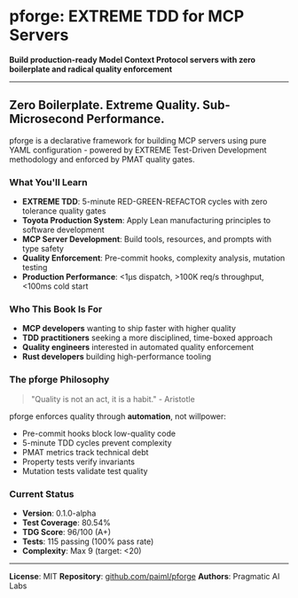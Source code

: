 # pforge: EXTREME TDD for MCP Servers

**Build production-ready Model Context Protocol servers with zero boilerplate and radical quality enforcement**

---

## Zero Boilerplate. Extreme Quality. Sub-Microsecond Performance.

pforge is a declarative framework for building MCP servers using pure YAML configuration - powered by EXTREME Test-Driven Development methodology and enforced by PMAT quality gates.

### What You'll Learn

- **EXTREME TDD**: 5-minute RED-GREEN-REFACTOR cycles with zero tolerance quality gates
- **Toyota Production System**: Apply Lean manufacturing principles to software development
- **MCP Server Development**: Build tools, resources, and prompts with type safety
- **Quality Enforcement**: Pre-commit hooks, complexity analysis, mutation testing
- **Production Performance**: <1μs dispatch, >100K req/s throughput, <100ms cold start

### Who This Book Is For

- **MCP developers** wanting to ship faster with higher quality
- **TDD practitioners** seeking a more disciplined, time-boxed approach
- **Quality engineers** interested in automated quality enforcement
- **Rust developers** building high-performance tooling

### The pforge Philosophy

> "Quality is not an act, it is a habit." - Aristotle

pforge enforces quality through **automation**, not willpower:
- Pre-commit hooks block low-quality code
- 5-minute TDD cycles prevent complexity
- PMAT metrics track technical debt
- Property tests verify invariants
- Mutation tests validate test quality

### Current Status

- **Version**: 0.1.0-alpha
- **Test Coverage**: 80.54%
- **TDG Score**: 96/100 (A+)
- **Tests**: 115 passing (100% pass rate)
- **Complexity**: Max 9 (target: <20)

---

**License**: MIT
**Repository**: [github.com/paiml/pforge](https://github.com/paiml/pforge)
**Authors**: Pragmatic AI Labs
